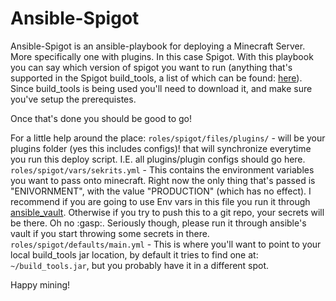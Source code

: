 # Ansible-Spigot #

Ansible-Spigot is an ansible-playbook for deploying a Minecraft Server. More specifically one with plugins.
In this case Spigot. With this playbook you can say which version of spigot you want to run (anything
that's supported in the Spigot build_tools, a list of which can be found: [here][spigot_build_tools]).
Since build_tools is being used you'll need to download it, and make sure you've setup the prerequistes.

Once that's done you should be good to go!

For a little help around the place:
`roles/spigot/files/plugins/` - will be your plugins folder (yes this includes configs)! that will synchronize
everytime you run this deploy script. I.E. all plugins/plugin configs should go here.
`roles/spigot/vars/sekrits.yml` - This contains the environment variables you want to pass onto minecraft.
Right now the only thing that's passed is "ENIVORNMENT", with the value "PRODUCTION" (which has no effect).
I recommend if you are going to use Env vars in this file you run it through [ansible_vault][ansible_vault].
Otherwise if you try to push this to a git repo, your secrets will be there. Oh no :gasp:. Seriously though,
please run it through ansible's vault if you start throwing some secrets in there.
`roles/spigot/defaults/main.yml` - This is where you'll want to point to your local build_tools jar location,
by default it tries to find one at: `~/build_tools.jar`, but you probably have it in a different spot.

Happy mining!

[spigot_build_tools]: https://www.spigotmc.org/wiki/buildtools/
[ansible_vault]: http://docs.ansible.com/ansible/playbooks_vault.html
